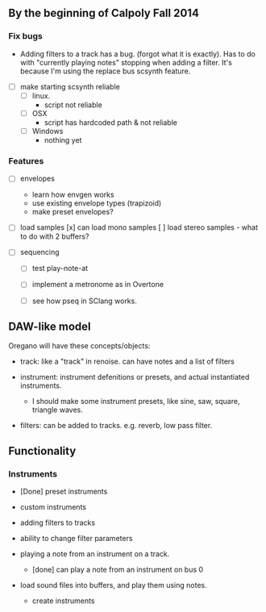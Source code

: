 

## By the beginning of Calpoly Fall 2014 

### Fix bugs

- Adding filters to a track has a bug. (forgot what it is exactly). Has to do with "currently playing notes" stopping when adding a filter. It's because I'm using the replace bus scsynth feature.

- [ ] make starting scsynth reliable
	- [ ] linux.
		- script not reliable
	- [ ] OSX
		- script has hardcoded path & not reliable
	- [ ] Windows
		- nothing yet

### Features

- [ ] envelopes
  * learn how envgen works
  * use existing envelope types (trapizoid)
  * make preset envelopes?

- [ ] load samples
	[x] can load mono samples
	[ ] load stereo samples
		- what to do with 2 buffers?

- [ ] sequencing
	- [ ] test play-note-at
	- [ ] implement a metronome as in Overtone
	- [ ] see how pseq in SClang works.




## DAW-like model

Oregano will have these concepts/objects:


- track: like a "track" in renoise. can have notes and a list of filters

- instrument: instrument defenitions or presets, and actual instantiated instruments.
  - I should make some instrument presets, like sine, saw, square, triangle waves.

- filters: can be added to tracks. e.g. reverb, low pass filter.


## Functionality


### Instruments

- [Done] preset instruments

- custom instruments

- adding filters to tracks

- ability to change filter parameters

- playing a note from an instrument on a track.
  * [done] can play a note from an instrument on bus 0

- load sound files into buffers, and play them using notes.
  - create instruments 
  


